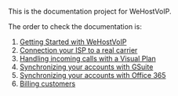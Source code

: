 This is the documentation project for WeHostVoIP. 

The order to check the documentation is:

1. [Getting Started with WeHostVoIP](getting_started.md)
2. [Connection your ISP to a real carrier](connecting_wehostvoip.md)
3. [Handling incoming calls with a Visual Plan](handling_incoming_calls.md)
4. [Synchronizing your accounts with GSuite](synchronization-gsuite.md)
5. [Synchronizing your accounts with Office 365](synchronization-azure.md)
6. [Billing customers](billing.md)



